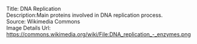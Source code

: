 Title: DNA Replication\
Description:Main proteins involved in DNA replication process.\
Source: Wikimedia Commons\
Image Details Url: https://commons.wikimedia.org/wiki/File:DNA_replication_-_enzymes.png